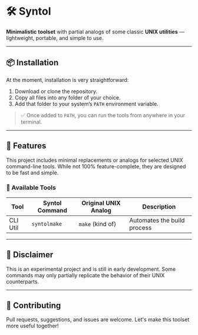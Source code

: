 
# 🛠️ Syntol

**Minimalistic toolset** with partial analogs of some classic **UNIX utilities** — lightweight, portable, and simple to use.

---

## 📦 Installation

At the moment, installation is very straightforward:

1. Download or clone the repository.
2. Copy all files into any folder of your choice.
3. Add that folder to your system’s `PATH` environment variable.

> ✅ Once added to `PATH`, you can run the tools from anywhere in your terminal.

---

## 🧰 Features

This project includes minimal replacements or analogs for selected UNIX command-line tools. While not 100% feature-complete, they are designed to be fast and simple.

### 🧰 Available Tools

| Tool         | Syntol Command | Original UNIX Analog | Description              |
|--------------|----------------|-----------------------|--------------------------|
| CLI Util  | `syntolmake`   | `make` (kind of)      | Automates the build process   |

---

## 🚧 Disclaimer

This is an experimental project and is still in early development. Some commands may only partially replicate the behavior of their UNIX counterparts.

---

## 🤝 Contributing

Pull requests, suggestions, and issues are welcome. Let's make this toolset more useful together!
